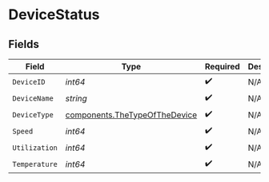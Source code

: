 # DeviceStatus


## Fields

| Field                                                                          | Type                                                                           | Required                                                                       | Description                                                                    |
| ------------------------------------------------------------------------------ | ------------------------------------------------------------------------------ | ------------------------------------------------------------------------------ | ------------------------------------------------------------------------------ |
| `DeviceID`                                                                     | *int64*                                                                        | :heavy_check_mark:                                                             | N/A                                                                            |
| `DeviceName`                                                                   | *string*                                                                       | :heavy_check_mark:                                                             | N/A                                                                            |
| `DeviceType`                                                                   | [components.TheTypeOfTheDevice](../../models/components/thetypeofthedevice.md) | :heavy_check_mark:                                                             | N/A                                                                            |
| `Speed`                                                                        | *int64*                                                                        | :heavy_check_mark:                                                             | N/A                                                                            |
| `Utilization`                                                                  | *int64*                                                                        | :heavy_check_mark:                                                             | N/A                                                                            |
| `Temperature`                                                                  | *int64*                                                                        | :heavy_check_mark:                                                             | N/A                                                                            |
